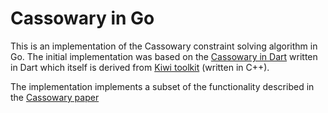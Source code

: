 # Cassowary in Go

This is an implementation of the Cassowary constraint solving algorithm in Go. The initial implementation was based on the [Cassowary in Dart](https://github.com/flutter/cassowary/) written in Dart which itself is derived from [Kiwi toolkit](https://github.com/nucleic/kiwi) (written in C++). 

The implementation implements a subset of the functionality described in the [Cassowary paper](https://constraints.cs.washington.edu/solvers/cassowary-tochi.pdf)
